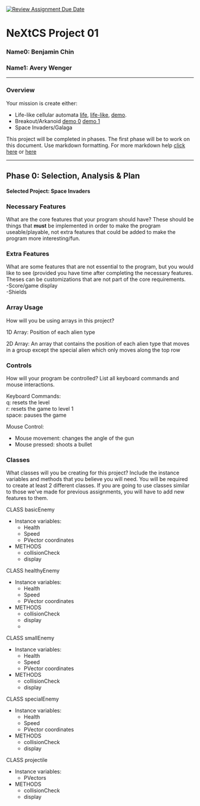 [![Review Assignment Due Date](https://classroom.github.com/assets/deadline-readme-button-22041afd0340ce965d47ae6ef1cefeee28c7c493a6346c4f15d667ab976d596c.svg)](https://classroom.github.com/a/2bl0h1Mb)
# NeXtCS Project 01
### Name0: Benjamin Chin
### Name1: Avery Wenger
---

### Overview
Your mission is create either:
- Life-like cellular automata [life](https://en.wikipedia.org/wiki/Conway%27s_Game_of_Life), [life-like](https://en.wikipedia.org/wiki/Life-like_cellular_automaton), [demo](https://www.netlogoweb.org/launch#https://www.netlogoweb.org/assets/modelslib/Sample%20Models/Computer%20Science/Cellular%20Automata/Life.nlogo).
- Breakout/Arkanoid [demo 0](https://elgoog.im/breakout/)  [demo 1](https://www.crazygames.com/game/atari-breakout)
- Space Invaders/Galaga

This project will be completed in phases. The first phase will be to work on this document. Use markdown formatting. For more markdown help [click here](https://github.com/adam-p/markdown-here/wiki/Markdown-Cheatsheet) or [here](https://docs.github.com/en/get-started/writing-on-github/getting-started-with-writing-and-formatting-on-github/basic-writing-and-formatting-syntax)


---

## Phase 0: Selection, Analysis & Plan

#### Selected Project: Space Invaders

### Necessary Features
What are the core features that your program should have? These should be things that __must__ be implemented in order to make the program useable/playable, not extra features that could be added to make the program more interesting/fun.



### Extra Features
What are some features that are not essential to the program, but you would like to see (provided you have time after completing the necessary features. Theses can be customizations that are not part of the core requirements.
<br> -Score/game display
<br> -Shields

### Array Usage
How will you be using arrays in this project?

1D Array:
Position of each alien type

2D Array:
An array that contains the position of each alien type that moves in a group except the special alien which only moves along the top row


### Controls
How will your program be controlled? List all keyboard commands and mouse interactions.

Keyboard Commands:
<br> q: resets the level
<br> r: resets the game to level 1
<br> space: pauses the game

Mouse Control:
- Mouse movement: changes the angle of the gun
- Mouse pressed: shoots a bullet

### Classes
What classes will you be creating for this project? Include the instance variables and methods that you believe you will need. You will be required to create at least 2 different classes. If you are going to use classes similar to those we've made for previous assignments, you will have to add new features to them.

CLASS basicEnemy
- Instance variables:
  - Health
  - Speed
  - PVector coordinates
- METHODS
  - collisionCheck
  - display

CLASS healthyEnemy
- Instance variables:
  - Health
  - Speed
  - PVector coordinates
- METHODS
  - collisionCheck
  - display
  - 
 CLASS smallEnemy
- Instance variables:
  - Health
  - Speed
  - PVector coordinates
- METHODS
  - collisionCheck
  - display
 
CLASS specialEnemy
- Instance variables:
  - Health
  - Speed
  - PVector coordinates
- METHODS
  - collisionCheck
  - display
 
CLASS projectile
- Instance variables:
  - PVectors
- METHODS
  - collisionCheck
  - display

